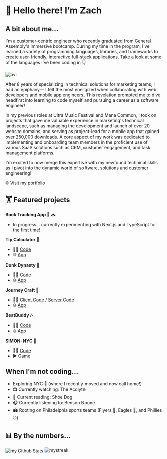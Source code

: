 # 👋 Hello there! I’m Zach

## A bit about me...
I'm a customer-centric engineer who recently graduated from General Assembly's immersive bootcamp. During my time in the program, I've learned a variety of programming languages, libraries, and frameworks to create user-friendly, interactive full-stack applications. Take a look at some of the languages I've been coding in 👇

<img src="https://github-readme-stats.vercel.app/api/top-langs?username=zachkurfirst&show_icons=true&locale=en&layout=compact&theme=chartreuse-dark" alt="ovi" />

After 8 years of specializing in technical solutions for marketing teams, I had an epiphany— I felt the most energized when collaborating with web developers and mobile app engineers. This revelation prompted me to dive headfirst into learning to code myself and pursuing a career as a software engineer!

In my previous roles at Ultra Music Festival and Mana Common, I took on projects that gave me valuable experience in marketing's technical landscape, such as managing the development and launch of over 20 website domains, and serving as project-lead for a mobile app that gained over 250,000 downloads. A core aspect of my work was dedicated to implementing and onboarding team members in the proficient use of various SaaS solutions such as CRM, customer engagement, and task management platforms.

I'm excited to now merge this expertise with my newfound technical skills as I pivot into the dynamic world of software, solutions and customer engineering!

🌐 <a href="https://zachkurfirst.netlify.app/" target="_blank" rel="noreferrer noopener">Visit my portfolio</a>

## 🏋️ Featured projects
**Book Tracking App 📖 🔜**
- In progress... currently experimenting with Next.js and TypeScript for the first time!

**Tip Calculator 💸**
- 👨‍💻 [Code](https://github.com/zachkurfirst/tip-calculator-app)
- 🌐 [App](https://zachkurfirst-tip-calculator.vercel.app/)

**Dunk Dynasty 🏀**
- 👨‍💻 [Code](https://github.com/zachkurfirst/dunk-dynasty)
- 🌐 [App](https://dunkdynasty-7001c09430f6.herokuapp.com/)

**Journey Craft 🧳**
- 👨‍💻 [Client Code](https://github.com/bsong1124/trip-planner-client) / [Server Code](https://github.com/zachkurfirst/trip-planner-server)
- 🌐 [App](https://journeycraft.netlify.app/)

**BeatBuddy 🎶**
- 👨‍💻 [Code](https://github.com/connorgunter/music-playlist-app)
- 🌐 [App](https://beatbuddy-7a9e4cc3fd5d.herokuapp.com/)

**SIMON: NYC 🗽**
- 👨‍💻 [Code](https://github.com/zachkurfirst/project-1-simon-nyc)
- ▶️ [Game](https://zachkurfirst.github.io/project-1-simon-nyc/)

## When I'm not coding...
- Exploring NYC 🍎 (where I recently moved and now call home!)
- 📺 Currently watching: The Acolyte
- 📖 Current reading: Shoe Dog
- 🎧 Currently listening to: Benson Boone
- 🏟️ Rooting on Philadelphia sports teams (Flyers 🏒, Eagles 🏈, and Phillies ⚾️)

## 📊 By the numbers...
<img align="center" src="https://github-readme-stats.vercel.app/api?username=zachkurfirst&include_all_commits=true&count_private=true&show_icons=true&line_height=20&title_color=2B5BBD&icon_color=1124BB&text_color=A1A1A1&bg_color=0,000000,130F40" alt="my Github Stats"/>

<img src="https://github-readme-streak-stats.herokuapp.com/?user=zachkurfirst&theme=tokyonight" alt="mystreak"/>

<!---
zachkurfirst/zachkurfirst is a ✨ special ✨ repository because its `README.md` (this file) appears on your GitHub profile.
You can click the Preview link to take a look at your changes.
--->
